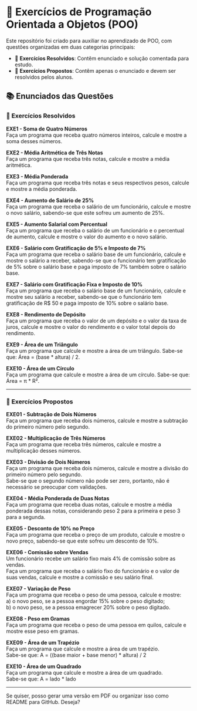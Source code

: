 # 🧠 Exercícios de Programação Orientada a Objetos (POO)

Este repositório foi criado para auxiliar no aprendizado de POO, com questões organizadas em duas categorias principais:

- 📖 **Exercícios Resolvidos**: Contêm enunciado e solução comentada para estudo.
- 📝 **Exercícios Propostos**: Contêm apenas o enunciado e devem ser resolvidos pelos alunos.

## 📚 Enunciados das Questões

### 📖 Exercícios Resolvidos

**EXE1 - Soma de Quatro Números**  
Faça um programa que receba quatro números inteiros, calcule e mostre a soma desses números.

**EXE2 - Média Aritmética de Três Notas**  
Faça um programa que receba três notas, calcule e mostre a média aritmética.

**EXE3 - Média Ponderada**  
Faça um programa que receba três notas e seus respectivos pesos, calcule e mostre a média ponderada.

**EXE4 - Aumento de Salário de 25%**  
Faça um programa que receba o salário de um funcionário, calcule e mostre o novo salário, sabendo-se que este sofreu um aumento de 25%.

**EXE5 - Aumento Salarial com Percentual**  
Faça um programa que receba o salário de um funcionário e o percentual de aumento, calcule e mostre o valor do aumento e o novo salário.

**EXE6 - Salário com Gratificação de 5% e Imposto de 7%**  
Faça um programa que receba o salário base de um funcionário, calcule e mostre o salário a receber, sabendo-se que o funcionário tem gratificação de 5% sobre o salário base e paga imposto de 7% também sobre o salário base.

**EXE7 - Salário com Gratificação Fixa e Imposto de 10%**  
Faça um programa que receba o salário base de um funcionário, calcule e mostre seu salário a receber, sabendo-se que o funcionário tem gratificação de R$ 50 e paga imposto de 10% sobre o salário base.

**EXE8 - Rendimento de Depósito**  
Faça um programa que receba o valor de um depósito e o valor da taxa de juros, calcule e mostre o valor do rendimento e o valor total depois do rendimento.

**EXE9 - Área de um Triângulo**  
Faça um programa que calcule e mostre a área de um triângulo. Sabe-se que: Área = (base * altura) / 2.

**EXE10 - Área de um Círculo**  
Faça um programa que calcule e mostre a área de um círculo. Sabe-se que: Área = π * R².

---

### 📝 Exercícios Propostos

**EXE01 - Subtração de Dois Números**  
Faça um programa que receba dois números, calcule e mostre a subtração do primeiro número pelo segundo.

**EXE02 - Multiplicação de Três Números**  
Faça um programa que receba três números, calcule e mostre a multiplicação desses números.

**EXE03 - Divisão de Dois Números**  
Faça um programa que receba dois números, calcule e mostre a divisão do primeiro número pelo segundo.  
Sabe-se que o segundo número não pode ser zero, portanto, não é necessário se preocupar com validações.

**EXE04 - Média Ponderada de Duas Notas**  
Faça um programa que receba duas notas, calcule e mostre a média ponderada dessas notas, considerando peso 2 para a primeira e peso 3 para a segunda.

**EXE05 - Desconto de 10% no Preço**  
Faça um programa que receba o preço de um produto, calcule e mostre o novo preço, sabendo-se que este sofreu um desconto de 10%.

**EXE06 - Comissão sobre Vendas**  
Um funcionário recebe um salário fixo mais 4% de comissão sobre as vendas.  
Faça um programa que receba o salário fixo do funcionário e o valor de suas vendas, calcule e mostre a comissão e seu salário final.

**EXE07 - Variação de Peso**  
Faça um programa que receba o peso de uma pessoa, calcule e mostre:  
a) o novo peso, se a pessoa engordar 15% sobre o peso digitado;  
b) o novo peso, se a pessoa emagrecer 20% sobre o peso digitado.

**EXE08 - Peso em Gramas**  
Faça um programa que receba o peso de uma pessoa em quilos, calcule e mostre esse peso em gramas.

**EXE09 - Área de um Trapézio**  
Faça um programa que calcule e mostre a área de um trapézio.  
Sabe-se que: A = ((base maior + base menor) * altura) / 2

**EXE10 - Área de um Quadrado**  
Faça um programa que calcule e mostre a área de um quadrado.  
Sabe-se que: A = lado * lado

---

Se quiser, posso gerar uma versão em PDF ou organizar isso como README para GitHub. Deseja?
